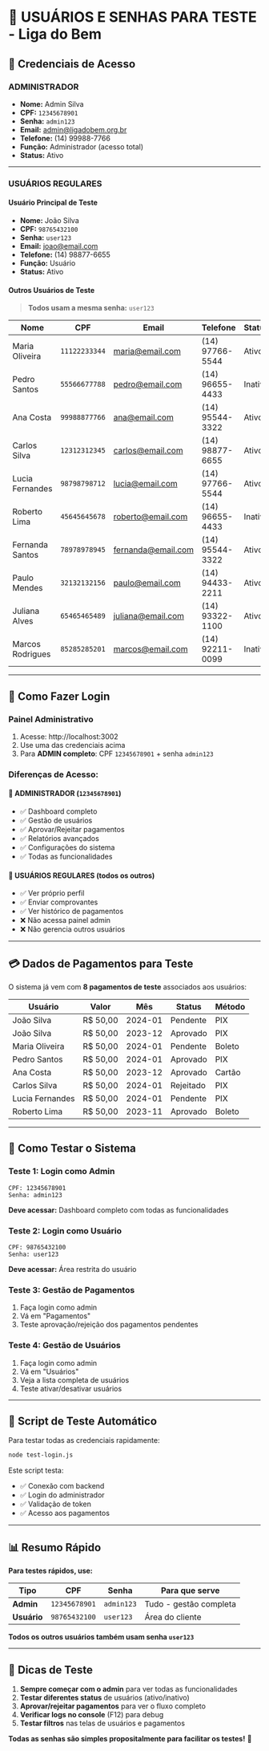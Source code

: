 # 👥 **USUÁRIOS E SENHAS PARA TESTE - Liga do Bem**

## 🔐 **Credenciais de Acesso**

### **ADMINISTRADOR**
- **Nome:** Admin Silva
- **CPF:** `12345678901`
- **Senha:** `admin123`
- **Email:** admin@ligadobem.org.br
- **Telefone:** (14) 99988-7766
- **Função:** Administrador (acesso total)
- **Status:** Ativo

---

### **USUÁRIOS REGULARES**

#### **Usuário Principal de Teste**
- **Nome:** João Silva
- **CPF:** `98765432100`
- **Senha:** `user123`
- **Email:** joao@email.com
- **Telefone:** (14) 98877-6655
- **Função:** Usuário
- **Status:** Ativo

#### **Outros Usuários de Teste**
> **Todos usam a mesma senha:** `user123`

| Nome | CPF | Email | Telefone | Status |
|------|-----|-------|----------|--------|
| Maria Oliveira | `11122233344` | maria@email.com | (14) 97766-5544 | Ativo |
| Pedro Santos | `55566677788` | pedro@email.com | (14) 96655-4433 | Inativo |
| Ana Costa | `99988877766` | ana@email.com | (14) 95544-3322 | Ativo |
| Carlos Silva | `12312312345` | carlos@email.com | (14) 98877-6655 | Ativo |
| Lucia Fernandes | `98798798712` | lucia@email.com | (14) 97766-5544 | Ativo |
| Roberto Lima | `45645645678` | roberto@email.com | (14) 96655-4433 | Inativo |
| Fernanda Santos | `78978978945` | fernanda@email.com | (14) 95544-3322 | Ativo |
| Paulo Mendes | `32132132156` | paulo@email.com | (14) 94433-2211 | Ativo |
| Juliana Alves | `65465465489` | juliana@email.com | (14) 93322-1100 | Ativo |
| Marcos Rodrigues | `85285285201` | marcos@email.com | (14) 92211-0099 | Inativo |

---

## 🚀 **Como Fazer Login**

### **Painel Administrativo**
1. Acesse: http://localhost:3002
2. Use uma das credenciais acima
3. Para **ADMIN completo**: CPF `12345678901` + senha `admin123`

### **Diferenças de Acesso:**

#### **👑 ADMINISTRADOR (`12345678901`)**
- ✅ Dashboard completo
- ✅ Gestão de usuários
- ✅ Aprovar/Rejeitar pagamentos
- ✅ Relatórios avançados
- ✅ Configurações do sistema
- ✅ Todas as funcionalidades

#### **👤 USUÁRIOS REGULARES (todos os outros)**
- ✅ Ver próprio perfil
- ✅ Enviar comprovantes
- ✅ Ver histórico de pagamentos
- ❌ Não acessa painel admin
- ❌ Não gerencia outros usuários

---

## 💳 **Dados de Pagamentos para Teste**

O sistema já vem com **8 pagamentos de teste** associados aos usuários:

| Usuário | Valor | Mês | Status | Método |
|---------|-------|-----|--------|--------|
| João Silva | R$ 50,00 | 2024-01 | Pendente | PIX |
| João Silva | R$ 50,00 | 2023-12 | Aprovado | PIX |
| Maria Oliveira | R$ 50,00 | 2024-01 | Pendente | Boleto |
| Pedro Santos | R$ 50,00 | 2024-01 | Aprovado | PIX |
| Ana Costa | R$ 50,00 | 2023-12 | Aprovado | Cartão |
| Carlos Silva | R$ 50,00 | 2024-01 | Rejeitado | PIX |
| Lucia Fernandes | R$ 50,00 | 2024-01 | Pendente | PIX |
| Roberto Lima | R$ 50,00 | 2023-11 | Aprovado | Boleto |

---

## 🧪 **Como Testar o Sistema**

### **Teste 1: Login como Admin**
```
CPF: 12345678901
Senha: admin123
```
**Deve acessar:** Dashboard completo com todas as funcionalidades

### **Teste 2: Login como Usuário**
```
CPF: 98765432100
Senha: user123
```
**Deve acessar:** Área restrita do usuário

### **Teste 3: Gestão de Pagamentos**
1. Faça login como admin
2. Vá em "Pagamentos"
3. Teste aprovação/rejeição dos pagamentos pendentes

### **Teste 4: Gestão de Usuários**
1. Faça login como admin
2. Vá em "Usuários"
3. Veja a lista completa de usuários
4. Teste ativar/desativar usuários

---

## 🔧 **Script de Teste Automático**

Para testar todas as credenciais rapidamente:

```bash
node test-login.js
```

Este script testa:
- ✅ Conexão com backend
- ✅ Login do administrador
- ✅ Validação de token
- ✅ Acesso aos pagamentos

---

## 📊 **Resumo Rápido**

**Para testes rápidos, use:**

| Tipo | CPF | Senha | Para que serve |
|------|-----|-------|----------------|
| **Admin** | `12345678901` | `admin123` | Tudo - gestão completa |
| **Usuário** | `98765432100` | `user123` | Área do cliente |

**Todos os outros usuários também usam senha `user123`**

---

## 🎯 **Dicas de Teste**

1. **Sempre começar com o admin** para ver todas as funcionalidades
2. **Testar diferentes status** de usuários (ativo/inativo)
3. **Aprovar/rejeitar pagamentos** para ver o fluxo completo
4. **Verificar logs no console** (F12) para debug
5. **Testar filtros** nas telas de usuários e pagamentos

**Todas as senhas são simples propositalmente para facilitar os testes!** 🚀